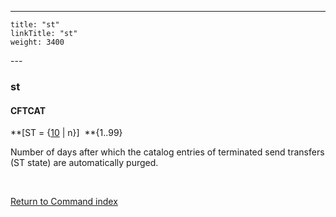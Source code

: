 ---
    title: "st"
    linkTitle: "st"
    weight: 3400
---<span id="st"></span>

### st

#### CFTCAT

**[ST = {<u>10</u> &#124; n}]  **{1..99}

Number of days after which the catalog entries of terminated send transfers
(ST state) are automatically purged.

 

[Return to Command index](../../)
